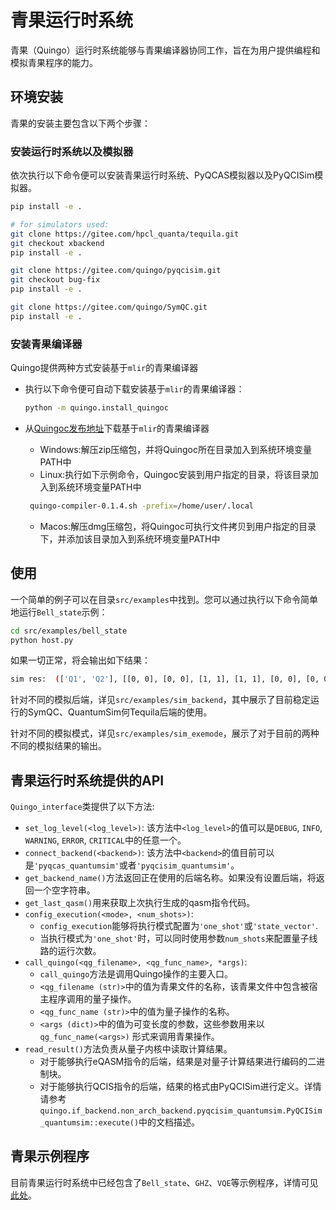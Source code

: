 # 青果运行时系统

青果（Quingo）运行时系统能够与青果编译器协同工作，旨在为用户提供编程和模拟青果程序的能力。

## 环境安装

青果的安装主要包含以下两个步骤：

### 安装运行时系统以及模拟器

依次执行以下命令便可以安装青果运行时系统、PyQCAS模拟器以及PyQCISim模拟器。
```sh
pip install -e .
```

```sh
# for simulators used:
git clone https://gitee.com/hpcl_quanta/tequila.git
git checkout xbackend
pip install -e .

git clone https://gitee.com/quingo/pyqcisim.git
git checkout bug-fix
pip install -e .

git clone https://gitee.com/quingo/SymQC.git
pip install -e .
```


### 安装青果编译器

Quingo提供两种方式安装基于`mlir`的青果编译器

+ 执行以下命令便可自动下载安装基于`mlir`的青果编译器：
   ```sh
   python -m quingo.install_quingoc
   ```

+ 从[Quingoc发布地址](https://gitee.com/quingo/quingoc-release/releases)下载基于`mlir`的青果编译器
  + Windows:解压zip压缩包，并将Quingoc所在目录加入到系统环境变量PATH中
  + Linux:执行如下示例命令，Quingoc安装到用户指定的目录，将该目录加入到系统环境变量PATH中
  ```sh
   quingo-compiler-0.1.4.sh -prefix=/home/user/.local
  ```
  + Macos:解压dmg压缩包，将Quingoc可执行文件拷贝到用户指定的目录下，并添加该目录加入到系统环境变量PATH中


## 使用
一个简单的例子可以在目录`src/examples`中找到。您可以通过执行以下命令简单地运行`Bell_state`示例：
```sh
cd src/examples/bell_state
python host.py
```
如果一切正常，将会输出如下结果：
```sh
sim res:  (['Q1', 'Q2'], [[0, 0], [0, 0], [1, 1], [1, 1], [0, 0], [0, 0], [0, 0], [1, 1], [0, 0], [1, 1]])
```
针对不同的模拟后端，详见`src/examples/sim_backend`，其中展示了目前稳定运行的SymQC、QuantumSim何Tequila后端的使用。

针对不同的模拟模式，详见`src/examples/sim_exemode`，展示了对于目前的两种不同的模拟结果的输出。

## 青果运行时系统提供的API
`Quingo_interface`类提供了以下方法:
 - `set_log_level(<log_level>)`: 该方法中`<log_level>`的值可以是`DEBUG`, `INFO`, `WARNING`, `ERROR`, `CRITICAL`中的任意一个。
 - `connect_backend(<backend>)`: 该方法中`<backend>`的值目前可以是`'pyqcas_quantumsim'`或者`'pyqcisim_quantumsim'`。
- `get_backend_name()`方法返回正在使用的后端名称。如果没有设置后端，将返回一个空字符串。
- `get_last_qasm()`用来获取上次执行生成的qasm指令代码。
- `config_execution(<mode>, <num_shots>)`:
  -  `config_execution`能够将执行模式配置为`'one_shot'`或`'state_vector'`.
  -  当执行模式为`'one_shot'`时，可以同时使用参数`num_shots`来配置量子线路的运行次数。
-  `call_quingo(<qg_filename>, <qg_func_name>, *args)`:
   - `call_quingo`方法是调用Quingo操作的主要入口。
   - `<qg_filename (str)>`中的值为青果文件的名称，该青果文件中包含被宿主程序调用的量子操作。
   - `<qg_func_name (str)>`中的值为量子操作的名称。
   - `<args (dict)>`中的值为可变长度的参数，这些参数用来以 `qg_func_name(<args>)` 形式来调用青果操作。
- `read_result()`方法负责从量子内核中读取计算结果。
   - 对于能够执行eQASM指令的后端，结果是对量子计算结果进行编码的二进制块。
   - 对于能够执行QCIS指令的后端，结果的格式由PyQCISim进行定义。详情请参考`quingo.if_backend.non_arch_backend.pyqcisim_quantumsim.PyQCISim_quantumsim::execute()`中的文档描述。

## 青果示例程序
目前青果运行时系统中已经包含了`Bell_state`、`GHZ`、`VQE`等示例程序，详情可见[此处](https://gitee.com/quingo/quingo-runtime/tree/master/src/examples)。